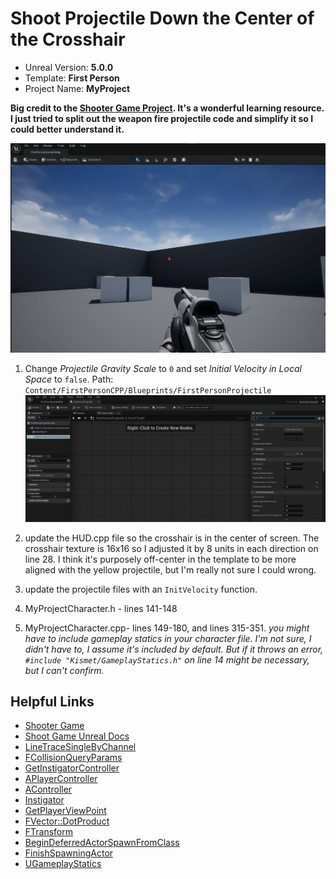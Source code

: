 # Shoot Projectile Down the Center of the Crosshair

* Unreal Version: **5.0.0**
* Template: **First Person**
* Project Name: **MyProject**

**Big credit to the [Shooter Game Project](https://www.unrealengine.com/marketplace/en-US/item/fea72c38b29841e592f9ed2007a9d756). It's a wonderful learning resource. I just tried to split out the weapon fire projectile code and simplify it so I could better understand it.** 

![Screenshot](img/screenshot-projectile-crosshair.png)

1. Change *Projectile Gravity Scale* to `0` and set *Initial Velocity in Local Space* to `false`. Path: `Content/FirstPersonCPP/Blueprints/FirstPersonProjectile`
![Screenshot](img/screenshot-projectile-gravity-velocity.png)
2. update the HUD.cpp file so the crosshair is in the center of screen. The crosshair texture is 16x16 so I adjusted it by 8 units in each direction on line 28. I think it's purposely off-center in the template to be more aligned with the yellow projectile, but I'm really not sure I could wrong.
3. update the projectile files with an `InitVelocity` function.

5. MyProjectCharacter.h - lines 141-148
6. MyProjectCharacter.cpp- lines 149-180, and lines 315-351. *you might have to include gameplay statics in your character file. I'm not sure, I didn't have to, I assume it's included by default. But if it throws an error, `#include "Kismet/GameplayStatics.h"` on line 14 might be necessary, but I can't confirm.*

## Helpful Links
* [Shooter Game](https://www.unrealengine.com/marketplace/en-US/item/fea72c38b29841e592f9ed2007a9d756)
* [Shoot Game Unreal Docs](https://docs.unrealengine.com/4.26/en-US/Resources/SampleGames/ShooterGame/)
* [LineTraceSingleByChannel](https://docs.unrealengine.com/4.26/en-US/API/Runtime/Engine/Engine/UWorld/LineTraceSingleByChannel/)
* [FCollisionQueryParams](https://docs.unrealengine.com/4.26/en-US/API/Runtime/Engine/FCollisionQueryParams/)
* [GetInstigatorController](https://docs.unrealengine.com/4.26/en-US/API/Runtime/Engine/GameFramework/AActor/GetInstigatorController/)
* [APlayerController](https://docs.unrealengine.com/4.26/en-US/API/Runtime/Engine/GameFramework/APlayerController/)
* [AController](https://docs.unrealengine.com/4.26/en-US/API/Runtime/Engine/GameFramework/AController/)
* [Instigator](https://docs.unrealengine.com/4.26/en-US/API/Runtime/Engine/Engine/FActorSpawnParameters/Instigator/)
* [GetPlayerViewPoint](https://docs.unrealengine.com/4.26/en-US/API/Runtime/Engine/GameFramework/APlayerController/GetPlayerViewPoint/)
* [FVector::DotProduct](https://docs.unrealengine.com/4.26/en-US/API/Runtime/Core/Math/FVector/DotProduct/)
* [FTransform](https://docs.unrealengine.com/4.26/en-US/API/Runtime/Core/Math/FTransform/)
* [BeginDeferredActorSpawnFromClass](https://docs.unrealengine.com/4.26/en-US/API/Runtime/Engine/Kismet/UGameplayStatics/BeginDeferredActorSpawnFromClass/)
* [FinishSpawningActor](https://docs.unrealengine.com/4.26/en-US/API/Runtime/Engine/Kismet/UGameplayStatics/FinishSpawningActor/)
* [UGameplayStatics](https://docs.unrealengine.com/4.26/en-US/API/Runtime/Engine/Kismet/UGameplayStatics/)
